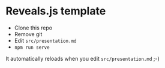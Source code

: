 # Reveals.js template

- Clone this repo
- Remove git
- Edit `src/presentation.md`
- `npm run serve`

It automatically reloads when you edit `src/presentation.md` ;-) 
